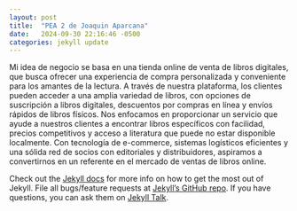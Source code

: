 ```yaml
---
layout: post
title:  "PEA 2 de Joaquin Aparcana"
date:   2024-09-30 22:16:46 -0500
categories: jekyll update
---
```


Mi idea de negocio se basa en una tienda online de venta de libros digitales, que busca ofrecer una experiencia de compra personalizada y conveniente para los amantes de la lectura. A través de nuestra plataforma, los clientes pueden acceder a una amplia variedad de libros, con opciones de suscripción a libros digitales, descuentos por compras en línea y envíos rápidos de libros físicos. Nos enfocamos en proporcionar un servicio que ayude a nuestros clientes a encontrar libros específicos con facilidad, precios competitivos y acceso a literatura que puede no estar disponible localmente. Con tecnología de e-commerce, sistemas logísticos eficientes y una sólida red de socios con editoriales y distribuidores, aspiramos a convertirnos en un referente en el mercado de ventas de libros online.



Check out the [Jekyll docs][jekyll-docs] for more info on how to get the most out of Jekyll. File all bugs/feature requests at [Jekyll’s GitHub repo][jekyll-gh]. If you have questions, you can ask them on [Jekyll Talk][jekyll-talk].

[jekyll-docs]: https://jekyllrb.com/docs/home
[jekyll-gh]:   https://github.com/jekyll/jekyll
[jekyll-talk]: https://talk.jekyllrb.com/
